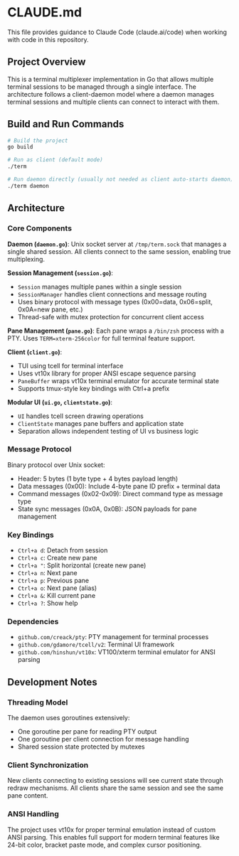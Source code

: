# CLAUDE.md

This file provides guidance to Claude Code (claude.ai/code) when working with code in this repository.

## Project Overview

This is a terminal multiplexer implementation in Go that allows multiple terminal sessions to be managed through a single interface. The architecture follows a client-daemon model where a daemon manages terminal sessions and multiple clients can connect to interact with them.

## Build and Run Commands

```bash
# Build the project
go build

# Run as client (default mode)
./term

# Run daemon directly (usually not needed as client auto-starts daemon)
./term daemon
```

## Architecture

### Core Components

**Daemon (`daemon.go`)**: Unix socket server at `/tmp/term.sock` that manages a single shared session. All clients connect to the same session, enabling true multiplexing.

**Session Management (`session.go`)**: 
- `Session` manages multiple panes within a single session
- `SessionManager` handles client connections and message routing
- Uses binary protocol with message types (0x00=data, 0x06=split, 0x0A=new pane, etc.)
- Thread-safe with mutex protection for concurrent client access

**Pane Management (`pane.go`)**: Each pane wraps a `/bin/zsh` process with a PTY. Uses `TERM=xterm-256color` for full terminal feature support.

**Client (`client.go`)**: 
- TUI using tcell for terminal interface
- Uses vt10x library for proper ANSI escape sequence parsing
- `PaneBuffer` wraps vt10x terminal emulator for accurate terminal state
- Supports tmux-style key bindings with Ctrl+a prefix

**Modular UI (`ui.go`, `clientstate.go`)**:
- `UI` handles tcell screen drawing operations  
- `ClientState` manages pane buffers and application state
- Separation allows independent testing of UI vs business logic

### Message Protocol

Binary protocol over Unix socket:
- Header: 5 bytes (1 byte type + 4 bytes payload length)
- Data messages (0x00): Include 4-byte pane ID prefix + terminal data
- Command messages (0x02-0x09): Direct command type as message type
- State sync messages (0x0A, 0x0B): JSON payloads for pane management

### Key Bindings

- `Ctrl+a d`: Detach from session
- `Ctrl+a c`: Create new pane  
- `Ctrl+a "`: Split horizontal (create new pane)
- `Ctrl+a n`: Next pane
- `Ctrl+a p`: Previous pane
- `Ctrl+a o`: Next pane (alias)
- `Ctrl+a &`: Kill current pane
- `Ctrl+a ?`: Show help

### Dependencies

- `github.com/creack/pty`: PTY management for terminal processes
- `github.com/gdamore/tcell/v2`: Terminal UI framework
- `github.com/hinshun/vt10x`: VT100/xterm terminal emulator for ANSI parsing

## Development Notes

### Threading Model
The daemon uses goroutines extensively:
- One goroutine per pane for reading PTY output
- One goroutine per client connection for message handling
- Shared session state protected by mutexes

### Client Synchronization
New clients connecting to existing sessions will see current state through redraw mechanisms. All clients share the same session and see the same pane content.

### ANSI Handling
The project uses vt10x for proper terminal emulation instead of custom ANSI parsing. This enables full support for modern terminal features like 24-bit color, bracket paste mode, and complex cursor positioning.
